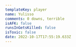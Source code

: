 ```yaml
---
templateKey: player
name: Yulisso
comments: 0 downs, terrible
isAFK: false
runsInGetsKilled: false
isToxic: false
date: 2022-10-17T17:55:19.633Z
---
```

